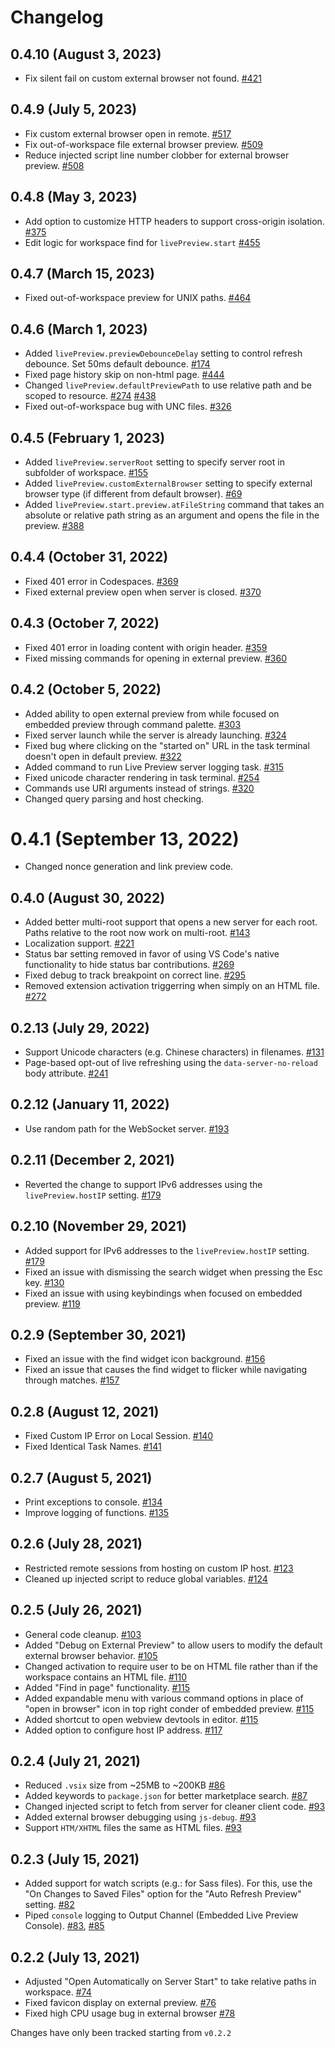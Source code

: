 # Changelog
## 0.4.10 (August 3, 2023)
- Fix silent fail on custom external browser not found. [#421](https://github.com/microsoft/vscode-livepreview/issues/421)

## 0.4.9 (July 5, 2023)
- Fix custom external browser open in remote. [#517](https://github.com/microsoft/vscode-livepreview/issues/517)
- Fix out-of-workspace file external browser preview. [#509](https://github.com/microsoft/vscode-livepreview/issues/509)
- Reduce injected script line number clobber for external browser preview. [#508](https://github.com/microsoft/vscode-livepreview/issues/508)

## 0.4.8 (May 3, 2023)
- Add option to customize HTTP headers to support cross-origin isolation. [#375](https://github.com/microsoft/vscode-livepreview/issues/375)
- Edit logic for workspace find for `livePreview.start` [#455](https://github.com/microsoft/vscode-livepreview/issues/455)

## 0.4.7 (March 15, 2023)
- Fixed out-of-workspace preview for UNIX paths. [#464](https://github.com/microsoft/vscode-livepreview/issues/464)

## 0.4.6 (March 1, 2023)
- Added `livePreview.previewDebounceDelay` setting to control refresh debounce. Set 50ms default debounce. [#174](https://github.com/microsoft/vscode-livepreview/issues/174)
- Fixed page history skip on non-html page.  [#444](https://github.com/microsoft/vscode-livepreview/issues/444)
- Changed `livePreview.defaultPreviewPath` to use relative path and be scoped to resource. [#274](https://github.com/microsoft/vscode-livepreview/issues/274) [#438](https://github.com/microsoft/vscode-livepreview/issues/438)
- Fixed out-of-workspace bug with UNC files. [#326](https://github.com/microsoft/vscode-livepreview/issues/326)

## 0.4.5 (February 1, 2023)
- Added `livePreview.serverRoot` setting to specify server root in subfolder of workspace. [#155](https://github.com/microsoft/vscode-livepreview/issues/155)
- Added `livePreview.customExternalBrowser` setting to specify external browser type (if different from default browser). [#69](https://github.com/microsoft/vscode-livepreview/issues/69)
- Added `livePreview.start.preview.atFileString` command that takes an absolute or relative path string as an argument and opens the file in the preview. [#388](https://github.com/microsoft/vscode-livepreview/issues/388)

## 0.4.4 (October 31, 2022)
- Fixed 401 error in Codespaces. [#369](https://github.com/microsoft/vscode-livepreview/issues/369)
- Fixed external preview open when server is closed. [#370](https://github.com/microsoft/vscode-livepreview/issues/370)

## 0.4.3 (October 7, 2022)
- Fixed 401 error in loading content with origin header. [#359](https://github.com/microsoft/vscode-livepreview/issues/359)
- Fixed missing commands for opening in external preview. [#360](https://github.com/microsoft/vscode-livepreview/issues/360)

## 0.4.2 (October 5, 2022)
- Added ability to open external preview from while focused on embedded preview through command palette. [#303](https://github.com/microsoft/vscode-livepreview/issues/303)
- Fixed server launch while the server is already launching. [#324](https://github.com/microsoft/vscode-livepreview/issues/324)
- Fixed bug where clicking on the "started on" URL in the task terminal doesn't open in default preview. [#322](https://github.com/microsoft/vscode-livepreview/issues/322)
- Added command to run Live Preview server logging task. [#315](https://github.com/microsoft/vscode-livepreview/issues/315)
- Fixed unicode character rendering in task terminal. [#254](https://github.com/microsoft/vscode-livepreview/issues/254)
- Commands use URI arguments instead of strings. [#320](https://github.com/microsoft/vscode-livepreview/issues/320)
- Changed query parsing and host checking.

# 0.4.1 (September 13, 2022)
- Changed nonce generation and link preview code.

## 0.4.0 (August 30, 2022)
- Added better multi-root support that opens a new server for each root. Paths relative to the root now work on multi-root. [#143](https://github.com/microsoft/vscode-livepreview/issues/143)
- Localization support. [#221](https://github.com/microsoft/vscode-livepreview/issues/221)
- Status bar setting removed in favor of using VS Code's native functionality to hide status bar contributions. [#269](https://github.com/microsoft/vscode-livepreview/issues/269)
- Fixed debug to track breakpoint on correct line. [#295](https://github.com/microsoft/vscode-livepreview/issues/295)
- Removed extension activation triggerring when simply on an HTML file. [#272](https://github.com/microsoft/vscode-livepreview/issues/272)

## 0.2.13 (July 29, 2022)
- Support Unicode characters (e.g. Chinese characters) in filenames. [#131](https://github.com/microsoft/vscode-livepreview/issues/131)
- Page-based opt-out of live refreshing using the `data-server-no-reload` body attribute. [#241](https://github.com/microsoft/vscode-livepreview/issues/241)

## 0.2.12 (January 11, 2022)
- Use random path for the WebSocket server. [#193](https://github.com/microsoft/vscode-livepreview/issues/193)

## 0.2.11 (December 2, 2021)
- Reverted the change to support IPv6 addresses using the `livePreview.hostIP` setting. [#179](https://github.com/microsoft/vscode-livepreview/issues/179)

## 0.2.10 (November 29, 2021)
- Added support for IPv6 addresses to the `livePreview.hostIP` setting. [#179](https://github.com/microsoft/vscode-livepreview/issues/179)
- Fixed an issue with dismissing the search widget when pressing the Esc key. [#130](https://github.com/microsoft/vscode-livepreview/issues/130)
- Fixed an issue with using keybindings when focused on embedded preview. [#119](https://github.com/microsoft/vscode-livepreview/issues/119)

## 0.2.9 (September 30, 2021)
- Fixed an issue with the find widget icon background. [#156](https://github.com/microsoft/vscode-livepreview/issues/156)
- Fixed an issue that causes the find widget to flicker while navigating through matches. [#157](https://github.com/microsoft/vscode-livepreview/issues/157)

## 0.2.8 (August 12, 2021)
- Fixed Custom IP Error on Local Session. [#140](https://github.com/microsoft/vscode-livepreview/pull/#140)
- Fixed Identical Task Names. [#141](https://github.com/microsoft/vscode-livepreview/pull/#141)

## 0.2.7 (August 5, 2021)
- Print exceptions to console. [#134](https://github.com/microsoft/vscode-livepreview/pull/134)
- Improve logging of functions. [#135](https://github.com/microsoft/vscode-livepreview/pull/135)

## 0.2.6 (July 28, 2021)
- Restricted remote sessions from hosting on custom IP host. [#123](https://github.com/microsoft/vscode-livepreview/pull/123)
- Cleaned up injected script to reduce global variables. [#124](https://github.com/microsoft/vscode-livepreview/pull/125)

## 0.2.5 (July 26, 2021)
- General code cleanup. [#103](https://github.com/microsoft/vscode-livepreview/pull/103)
- Added "Debug on External Preview" to allow users to modify the default external browser behavior. [#105](https://github.com/microsoft/vscode-livepreview/pull/105)
- Changed activation to require user to be on HTML file rather than if the workspace contains an HTML file. [#110](https://github.com/microsoft/vscode-livepreview/pull/110)
- Added "Find in page" functionality. [#115](https://github.com/microsoft/vscode-livepreview/pull/115)
- Added expandable menu with various command options in place of "open in browser" icon in top right conder of embedded preview. [#115](https://github.com/microsoft/vscode-livepreview/pull/115)
- Added shortcut to open webview devtools in editor. [#115](https://github.com/microsoft/vscode-livepreview/pull/115)
- Added option to configure host IP address. [#117](https://github.com/microsoft/vscode-livepreview/pull/117)

## 0.2.4 (July 21, 2021)
- Reduced `.vsix` size from ~25MB to ~200KB [#86](https://github.com/microsoft/vscode-livepreview/pull/86)
- Added keywords to `package.json` for better marketplace search. [#87](https://github.com/microsoft/vscode-livepreview/pull/87)
- Changed injected script to fetch from server for cleaner client code. [#93](https://github.com/microsoft/vscode-livepreview/pull/93)
- Added external browser debugging using `js-debug`. [#93](https://github.com/microsoft/vscode-livepreview/pull/93)
- Support `HTM/XHTML` files the same as HTML files. [#93](https://github.com/microsoft/vscode-livepreview/pull/93)

## 0.2.3 (July 15, 2021)
- Added support for watch scripts (e.g.: for Sass files). For this, use the "On Changes to Saved Files" option for the "Auto Refresh Preview" setting. [#82](https://github.com/microsoft/vscode-livepreview/pull/82)
- Piped `console` logging to Output Channel (Embedded Live Preview Console). [#83](https://github.com/microsoft/vscode-livepreview/pull/83), [#85](https://github.com/microsoft/vscode-livepreview/pull/85)

## 0.2.2 (July 13, 2021)
- Adjusted "Open Automatically on Server Start" to take relative paths in workspace. [#74](https://github.com/microsoft/vscode-livepreview/pull/74)
- Fixed favicon display on external preview. [#76](https://github.com/microsoft/vscode-livepreview/pull/76)
- Fixed high CPU usage bug in external browser [#78](https://github.com/microsoft/vscode-livepreview/pull/78)


Changes have only been tracked starting from `v0.2.2`
